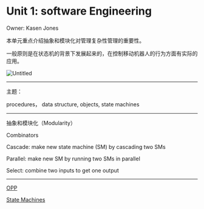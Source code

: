 # Unit 1: software Engineering

Owner: Kasen Jones

本单元重点介绍抽象和模块化对管理复杂性管理的重要性。

一般原则是在状态机的背景下发展起来的，在控制移动机器人的行为方面有实际的应用。

![Untitled](Unit%201%20software%20Engineering%206f3e269fa1ed44ef9082b748e8ed6931/Untitled.png)

---

主题：

procedures， data structure, objects, state machines

---

抽象和模块化（Modularity）

Combinators

Cascade: make new state machine (SM) by cascading two SMs

Parallel: make new SM by running two SMs in parallel

Select: combine two inputs to get one output

---

[OPP](Unit%201%20software%20Engineering%206f3e269fa1ed44ef9082b748e8ed6931/OPP%204afe672140744fca83853cc411403389.md)

[State Machines](Unit%201%20software%20Engineering%206f3e269fa1ed44ef9082b748e8ed6931/State%20Machines%20f468c14824f744a6b8349519bc949915.md)